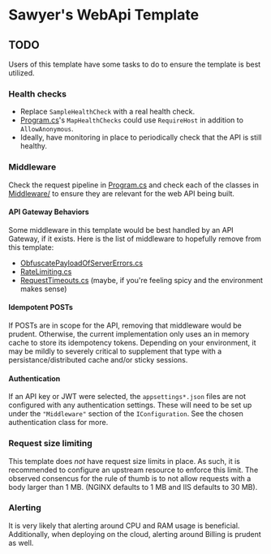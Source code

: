 # Sawyer's WebApi Template

## TODO

Users of this template have some tasks to do to ensure the template is best
utilized.

### Health checks

- Replace `SampleHealthCheck` with a real health check.
- [Program.cs](./Program.cs)'s `MapHealthChecks` could use `RequireHost`
  in addition to `AllowAnonymous`.
- Ideally, have monitoring in place to periodically check that the API is still
  healthy.

### Middleware

Check the request pipeline in [Program.cs](./Program.cs) and check each of the
classes in [Middleware/](./Middleware) to ensure they are relevant for the
web API being built.

#### API Gateway Behaviors

Some middleware in this template would be best handled by an API Gateway, if it
exists. Here is the list of middleware to hopefully remove from this template:

- [ObfuscatePayloadOfServerErrors.cs](./Middleware/ObfuscatePayloadOfServerErrors.cs)
- [RateLimiting.cs](./Middleware/RateLimiting.cs)
- [RequestTimeouts.cs](./Middleware/RequestTimeouts.cs) (maybe, if you're
  feeling spicy and the environment makes sense)

#### Idempotent POSTs

If POSTs are in scope for the API, removing that middleware would be prudent.
Otherwise, the current implementation only uses an in memory cache to store its
idempotency tokens. Depending on your environment, it may be mildly to severely
critical to supplement that type with a persistance/distributed cache and/or
sticky sessions.

#### Authentication

If an API key or JWT were selected, the `appsettings*.json` files are not
configured with any authentication settings. These will need to be set up under
the `"Middleware"` section of the `IConfiguration`. See the chosen
authentication class for more.

### Request size limiting

This template does *not* have request size limits in place. As such, it is
recommended to configure an upstream resource to enforce this limit. The
observed consencus for the rule of thumb is to not allow requests with a body
larger than 1 MB. (NGINX defaults to 1 MB and IIS defaults to 30 MB).

### Alerting

It is very likely that alerting around CPU and RAM usage is beneficial.
Additionally, when deploying on the cloud, alerting around Billing is prudent
as well.
